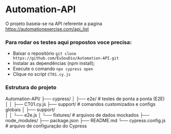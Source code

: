 # Automation-API
O projeto baseia-se na API referente a pagina https://automationexercise.com/api_list

### Para rodar os testes aqui propostos voce precisa:
- Baixar o repositório `git clone https://github.com/EuSouDio/Automation-API.git`
- Instalar as dependências (npm install);
- Execute o comando `npx cypress open`
- Clique no script `CT01.cy.js`

### Estrutura do projeto

Automation-API/
├── cypress/
│   ├── e2e/              # testes de ponta a ponta (E2E)
│   │   ├── CT01.cy.js
├── support/              # comandos customizados e configs globais
│   ├── support/          
│   │   └── e2e.js
│   └── fixtures/         # arquivos de dados mockados
├── node_modules/
├── package.json
├── README.md
└── cypress.config.js     # arquivo de configuração do Cypress


